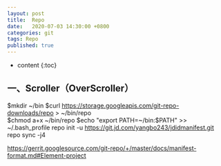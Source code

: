 ```yaml
---
layout: post
title:  Repo
date:   2020-07-03 14:30:00 +0800
categories: git
tags: Repo
published: true
---
```


* content
{:toc}

## 一、Scroller（OverScroller）

$mkdir ~/bin
$curl https://storage.googleapis.com/git-repo-downloads/repo > ~/bin/repo  
$chmod a+x ~/bin/repo
$echo "export PATH=~/bin:\$PATH" >> ~/.bash_profile
repo init -u https://git.jd.com/yangbo243/jdidmanifest.git
repo sync -j4

<!-- https://juejin.im/post/5c875eb8e51d4511501e70e5 -->
<!-- https://wiki.jikexueyuan.com/project/fontforge-and-font-design/em-square.html -->
https://gerrit.googlesource.com/git-repo/+/master/docs/manifest-format.md#Element-project